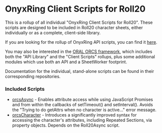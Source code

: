 # OnyxRing Client Scripts for Roll20
This is a rollup of all individual "OnyxRing Client Scripts for Roll20".  These scripts are designed to be included in Roll20 character sheets, either individually or as a complete, client-side library.

If you are looking for the rollup of OnyxRing API scripts, you can find it [here](https://github.com/onyxring/ORAL-for-Roll20).

You may also be interested in the [ORAL ORCS framework](https://github.com/onyxring/Roll20OralOrcs), which includes both the "API Library" and the "Client Scripts" rollups, plus some additional modules which use both an API and a SheetWorker footprint.

Documentation for the individual, stand-alone scripts can be found in their corresponding repositories.

### Included Scripts

* [orcsAsync](https://github.com/onyxring/orcsAsync)      -  Enables attribute access while using JavaScript Promises and from within the callbacks of setTimeout() and setInterval().  Avoids the "Trying to do getAttrs when no character is active..." error message.
* [orcsCharacter](https://github.com/onyxring/orcsCharacter)    -  Introduces a significantly improved syntax for accessing the character's attributes, including Repeated Sections, via property objects.  Depends on the Roll20Async script.
